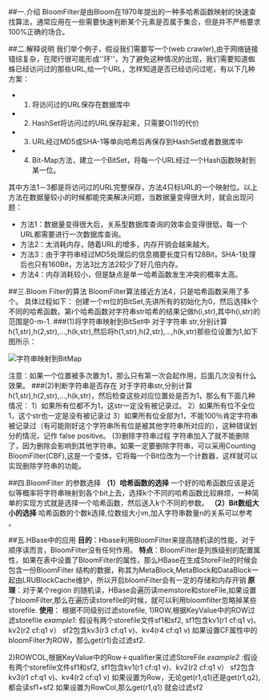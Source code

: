 ##一.介绍
BloomFilter是由Bloom在1970年提出的一种多哈希函数映射的快速查找算法，通常应用在一些需要快速判断某个元素是否属于集合，但是并不严格要求100%正确的场合。

##二.解释说明
我们举个例子，假设我们需要写一个(web crawler),由于网络链接错综复杂，在爬行很可能形成''环''，为了避免这种情况的出现，我们需要知道蜘蛛已经访问过的那些URL,给一个URL，怎样知道是否已经访问过呢，有以下几种方案：

- 1. 将访问过的URL保存在数据库中
- 2. HashSet将访问过的URL保存起来，只需要O(1)的代价
- 3. URL经过MD5或SHA-1等单向哈希后再保存到HashSet或者数据库中
- 4. Bit-Map方法，建立一个BitSet，将每一个URL经过一个Hash函数映射到某一位。

其中方法1－3都是将访问过的URL完整保存，方法4只标URL的一个映射位。以上方法在数据量较小的时候都能完美解决问题，当数据量变得很大时，就会出现问题：

- 方法1：数据量变得很大后，关系型数据库查询的效率会变得很低，每一个URL都需要进行一次数据库查询。
- 方法2：太消耗内存，随着URL的增多，内存开销会越来越大。
- 方法3：由于字符串经过MD5处理后的信息摘要长度只有128Bit，SHA-1处理后也只有160Bit，方法3比方法2较少了好几倍内存。
- 方法4：内存消耗较小，但是缺点是单一哈希函数发生冲突的概率太高。

##三.Bloom Filter的算法
BloomFilter算法接近方法4，只是哈希函数采用了多个。
具体过程如下：
创建一个m位的BitSet,先讲所有的初始化为0，然后选择k个不同的哈希函数。第i个哈希函数对字符串str哈希的结果记做h(i,str),其中h(i,str)的范围是0-m-1.
###(1)将字符串映射到BitSet中
对于字符串 str,分别计算h(1,str),h(2,str),...,h(k,str),然后将h(1,str),h(2,str),...,h(k,str)那些位设置为1,如下图所示：

![字符串映射到BitMap](http://img.blog.csdn.net/20151111112100853)

注意：如果一个位置被多次置为1，那么只有第一次会起作用，后面几次没有什么效果。
###(2)判断字符串是否存在
对于字符串str,分别计算h(1,str),h(2,str),...,h(k,str)，然后检查这些对应位置处是否为1，那么有下面几种情况：
1）如果所有位都不为1，这str一定没有被记录过。
2）如果所有位不全位1，这个str也一定是没有被记录过
3）如果所有位全部为1，不能100％肯定字符串被记录过（有可能刚好这个字符串所有位是被其他字符串所对应的），这种错误划分的情况，记作 false positive。
(3)删除字符串过程
字符串加入了就不能删除了，因为删除会影响到其他字符串。如果一定要删除字符串，可以采用Counting BloomFilter(CBF),这是一个变体，它将每一个Bit位改为一个计数器，这样就可以实现删除字符串的功能。

##四.BloomFilter 的参数选择
**（1）哈希函数的选择**
一个好的哈希函数应该是近似等概率将字符串映射到各个bit上去，选择k个不同的哈希函数比较麻烦，一种简单的实现方式就是选择一个哈希函数，然后送入k个不同的参数。
**（2）Bit数组大小的选择**
哈希函数的个数k选择,位数组大小m,加入字符串数量n的关系可以参考
[](http://pages.cs.wisc.edu/~cao/papers/summary-cache/node8.html)。

##五.HBase中的应用
**目的**：Hbase利用BloomFilter来提高随机读的性能，对于顺序读而言，BloomFilter没有任何作用。
**特点**：BloomFilter是列族级别的配置属性，如果在表中设置了BloomFilter的属性，那么HBase在生成StoreFile的时候会包含一份BloomFilter 结构的数据，称其为MetaBlock,MetaBlock和DataBlock一起由LRUBlockCache维护，所以开启bloomFilter会有一定的存储和内存开销
**原理**：对于某个region 的随机读，HBase会遍历读memstore和storeFile,如果设置了bloomFilter,那么在遍历读storefile的时候，就可以利用bloomfilter忽略掉某些 storefile.
**使用**： 根据不同级别过滤storefile,
1)ROW,根据KeyValue中的ROW过滤storefile
*example1*: 假设有两个storefile文件sf1和sf2,
sf1包含kv1(r1 cf:q1 v)、kv2(r2 cf:q1 v）
sf2包含kv3(r3 cf:q1 v)、kv4(r4 cf:q1 v)
如果设置CF属性中的bloomFilter为ROW，那么get(r1)会过滤sf2.

2)ROWCOL,根据KeyValue中的Row＋qualifier来过滤StoreFile
*example2* :假设有两个storefile文件sf1和sf2,
sf1包含kv1(r1 cf:q1 v)、kv2(r2 cf:q1 v）
sf2包含kv3(r1 cf:q1 v)、kv4(r2 cf:q1 v)
 如果设置为Row，无论get(r1,q1)还是get(r1,q2),都会读sf1+sf2
 如果设置为RowCol,那么get(r1,q1) 就会过滤sf2
 


